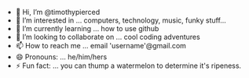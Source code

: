 - 👋 Hi, I’m @timothypierced
- 👀 I’m interested in ... computers, technology, music, funky stuff...
- 🌱 I’m currently learning ... how to use github 
- 💞️ I’m looking to collaborate on ... cool coding adventures  
- 📫 How to reach me ... email 'username'@gmail.com
- 😄 Pronouns: ... he/him/hers
- ⚡ Fun fact: ... you can thump a watermelon to determine it's ripeness. 

<!---
timothypierced/timothypierced is a ✨ special ✨ repository because its `README.md` (this file) appears on your GitHub profile.
You can click the Preview link to take a look at your changes.
--->
